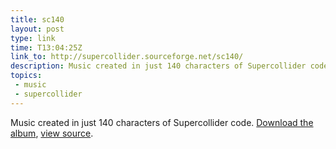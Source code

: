 ```yaml
---
title: sc140
layout: post
type: link
time: T13:04:25Z
link_to: http://supercollider.sourceforge.net/sc140/
description: Music created in just 140 characters of Supercollider code.
topics:
 - music
 - supercollider
---
```

Music created in just 140 characters of Supercollider code. [Download the album][1], [view source][2].

[1]:http://www.archive.org/download/sc140/sc140_vbr_mp3.zip "79MB Zip file"
[2]:http://ia311006.us.archive.org/2/items/sc140/sc140_sourcecode.txt